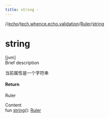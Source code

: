 ```yaml
---
title: string -
---
```

//[echo](../../index.md)/[tech.whence.echo.validation](../index.md)/[Ruler](index.md)/[string](string.md)



# string  
[jvm]  
Brief description  


当前属性是一个字符串



#### Return  


Ruler

  
Content  
fun [string](string.md)(): [Ruler](index.md)  



